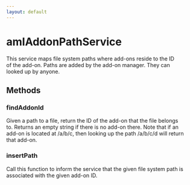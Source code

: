 ```yaml
---
layout: default
---
```


# amIAddonPathService #
  
This service maps file system paths where add-ons reside to the ID  
of the add-on. Paths are added by the add-on manager. They can  
looked up by anyone.  
  

## Methods ##

### findAddonId ###
  
Given a path to a file, return the ID of the add-on that the file belongs  
to. Returns an empty string if there is no add-on there. Note that if an  
add-on is located at /a/b/c, then looking up the path /a/b/c/d will return  
that add-on.  
  

### insertPath ###
  
Call this function to inform the service that the given file system path is  
associated with the given add-on ID.  
  
